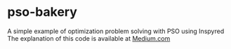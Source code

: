 # pso-bakery
 A simple example of optimization problem solving with PSO using Inspyred
 The explanation of this code is available at [Medium.com](https://medium.com/swlh/inspyred-solving-optimization-problems-with-python-edea4ff7c72b)
